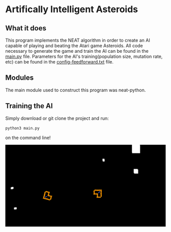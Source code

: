 # Artifically Intelligent Asteroids
## What it does
This program implements the NEAT algorithm in order to create an AI capable of playing and beating the Atari game Asteroids. All code necessary to generate the game and train the AI can be found in the [main.py](main.py) file. Parameters for the AI's training(population size, mutation rate, etc) can be found in the [config-feedforward.txt](config-feedforward.txt) file.

## Modules
The main module used to construct this program was neat-python.

## Training the AI
Simply download or git clone the project and run:
```
python3 main.py
```
on the command line!

![image of AI training](training.png)
